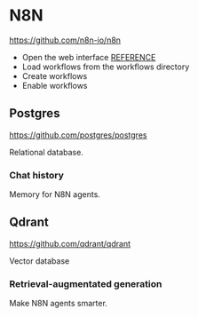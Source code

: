 # N8N
https://github.com/n8n-io/n8n

- Open the web interface [REFERENCE](./docker-compose.yml)
- Load workflows from the workflows directory
- Create workflows
- Enable workflows

## Postgres
https://github.com/postgres/postgres

Relational database.

### Chat history
Memory for N8N agents.

## Qdrant
https://github.com/qdrant/qdrant

Vector database

### Retrieval-augmentated generation
Make N8N agents smarter.
